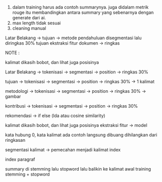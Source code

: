 1. dalam training harus ada contoh summarynya. juga didalam metrik rouge itu membandingkan antara summary yang sebenarnya dengan generate dari ai.
2. max length tidak sesuai
3. cleaning manual

Latar Belakang -> tujuan -> metode
pendahuluan disegmentasi lalu diringkas 30%
tujuan ekstraksi fitur
dokumen -> ringkas

NOTE :

kalimat dikasih bobot, dan lihat juga posisinya

Latar Belakang -> tokenisasi -> segmentasi -> position -> ringkas 30%

tujuan -> tokenisasi -> segmentasi -> position -> ringkas 30% -> 1 kalimat

metodologi -> tokenisasi -> segmentasi -> position -> ringkas 30% -> gambar

kontribusi -> tokenisasi -> segmentasi -> position -> ringkas 30%



rekomendasi -> if else (lda atau cosine similarity)

kalimat dikasih bobot, dan lihat juga posisinya ekstraksi fitur -> model


kata hubung 0, kata 
kalimat ada contoh langsung dibuang dihilangkan dari ringkasan

segmentasi kalimat -> pemecahan menjadi kalimat
index

index paragraf

summary di stemming lalu stopword lalu balikin ke kalimat awal
training stemming + stopword
